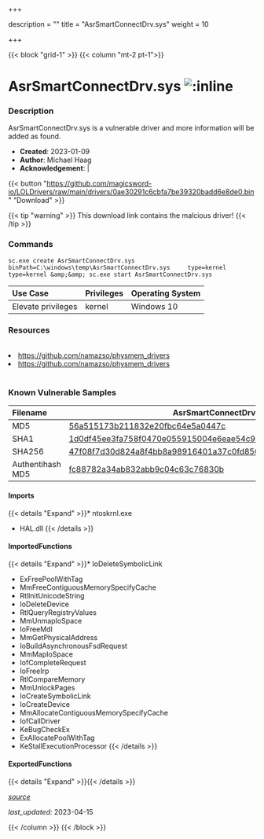 +++

description = ""
title = "AsrSmartConnectDrv.sys"
weight = 10

+++


{{< block "grid-1" >}}
{{< column "mt-2 pt-1">}}


# AsrSmartConnectDrv.sys ![:inline](/images/twitter_verified.png) 


### Description

AsrSmartConnectDrv.sys is a vulnerable driver and more information will be added as found.

- **Created**: 2023-01-09
- **Author**: Michael Haag
- **Acknowledgement**:  | [](https://twitter.com/)


{{< button "https://github.com/magicsword-io/LOLDrivers/raw/main/drivers/0ae30291c6cbfa7be39320badd6e8de0.bin" "Download" >}}

{{< tip "warning" >}}
This download link contains the malcious driver!
{{< /tip >}}

### Commands

```
sc.exe create AsrSmartConnectDrv.sys binPath=C:\windows\temp\AsrSmartConnectDrv.sys     type=kernel type=kernel &amp;&amp; sc.exe start AsrSmartConnectDrv.sys
```

| Use Case | Privileges | Operating System | 
|:---- | ---- | ---- |
| Elevate privileges | kernel | Windows 10 |

### Resources
<br>
<li><a href=" https://github.com/namazso/physmem_drivers"> https://github.com/namazso/physmem_drivers</a></li>
<li><a href="https://github.com/namazso/physmem_drivers">https://github.com/namazso/physmem_drivers</a></li>
<br>

### Known Vulnerable Samples

| Filename | AsrSmartConnectDrv.sys |
|:---- | ---- | 
| MD5 | <a href="https://www.virustotal.com/gui/file/56a515173b211832e20fbc64e5a0447c">56a515173b211832e20fbc64e5a0447c</a> |
| SHA1 | <a href="https://www.virustotal.com/gui/file/1d0df45ee3fa758f0470e055915004e6eae54c95">1d0df45ee3fa758f0470e055915004e6eae54c95</a> |
| SHA256 | <a href="https://www.virustotal.com/gui/file/47f08f7d30d824a8f4bb8a98916401a37c0fd8502db308aba91fe3112b892dcc">47f08f7d30d824a8f4bb8a98916401a37c0fd8502db308aba91fe3112b892dcc</a> |
| Authentihash MD5 | <a href="https://www.virustotal.com/gui/search/authentihash%fc88782a34ab832abb9c04c63c76830b">fc88782a34ab832abb9c04c63c76830b</a> || Authentihash SHA1 | <a href="https://www.virustotal.com/gui/search/authentihash%a7bcabd8e465e5e1a0bad564d887a47f378dfdaa">a7bcabd8e465e5e1a0bad564d887a47f378dfdaa</a> || Authentihash SHA256 | <a href="https://www.virustotal.com/gui/search/authentihash%f43d977a5fb1bdc10837e7c4ff03526d2b8fa9757da9dd8bd6514cd31748a858">f43d977a5fb1bdc10837e7c4ff03526d2b8fa9757da9dd8bd6514cd31748a858</a> || Publisher | ASROCK Incorporation || Signature | ASROCK Incorporation, VeriSign Class 3 Code Signing 2010 CA, VeriSign   || Company | RW-Everything || Description | RW-Everything Read &amp; Write Driver || Product | RW-Everything Read &amp; Write Driver || OriginalFilename | RwDrv.sys |
#### Imports
{{< details "Expand" >}}* ntoskrnl.exe
* HAL.dll
{{< /details >}}
#### ImportedFunctions
{{< details "Expand" >}}* IoDeleteSymbolicLink
* ExFreePoolWithTag
* MmFreeContiguousMemorySpecifyCache
* RtlInitUnicodeString
* IoDeleteDevice
* RtlQueryRegistryValues
* MmUnmapIoSpace
* IoFreeMdl
* MmGetPhysicalAddress
* IoBuildAsynchronousFsdRequest
* MmMapIoSpace
* IofCompleteRequest
* IoFreeIrp
* RtlCompareMemory
* MmUnlockPages
* IoCreateSymbolicLink
* IoCreateDevice
* MmAllocateContiguousMemorySpecifyCache
* IofCallDriver
* KeBugCheckEx
* ExAllocatePoolWithTag
* KeStallExecutionProcessor
{{< /details >}}
#### ExportedFunctions
{{< details "Expand" >}}{{< /details >}}



[*source*](https://github.com/magicsword-io/LOLDrivers/tree/main/yaml/asrsmartconnectdrv.yaml)

*last_updated:* 2023-04-15








{{< /column >}}
{{< /block >}}
